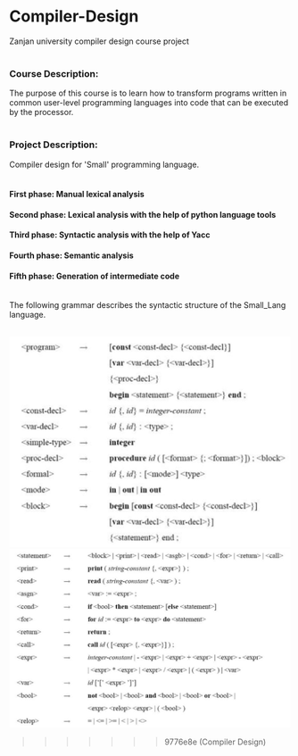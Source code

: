 # Compiler-Design
Zanjan university compiler design course project<br>
<br>
### Course Description:<br>
The purpose of this course is to learn how to transform programs written in common user-level programming languages into code that can be executed by the processor.<br>
<br>
### Project Description:<br>
Compiler design for 'Small' programming language.<br>
<br>
#### First phase: Manual lexical analysis<br>
#### Second phase: Lexical analysis with the help of python language tools<br>
#### Third phase: Syntactic analysis with the help of Yacc<br>
#### Fourth phase: Semantic analysis<br>
#### Fifth phase: Generation of intermediate code<br>
<br>
The following grammar describes the syntactic structure of the Small_Lang language.<br>
<br>

![SharedScreenshot](https://github.com/erfanresume/Compiler-Design/blob/main/IMG1.jpg)
![SharedScreenshot1](https://github.com/erfanresume/Compiler-Design/blob/main/IMG2.jpg)

>>>>>>> 9776e8e (Compiler Design)
